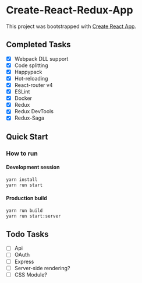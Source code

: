 # Create-React-Redux-App

This project was bootstrapped with [Create React App](https://github.com/facebookincubator/create-react-app).

## Completed Tasks

- [x] Webpack DLL support
- [x] Code splitting
- [x] Happypack
- [x] Hot-reloading
- [x] React-router v4
- [x] ESLint
- [x] Docker
- [x] Redux
- [x] Redux DevTools
- [x] Redux-Saga

## Quick Start

### How to run

#### Development session

```sh
yarn install
yarn run start
```

#### Production build

```sh
yarn run build
yarn run start:server
```

## Todo Tasks

- [ ] Api
- [ ] OAuth
- [ ] Express
- [ ] Server-side rendering?
- [ ] CSS Module?
